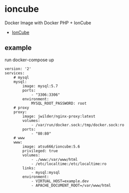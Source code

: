 # ioncube

Docker Image with Docker PHP + IonCube

* [IonCube](https://www.ioncube.com/)

## example

run docker-compose up

```
version: '2'
services:
    # mysql
    mysql:
        image: mysql:5.7
        ports:
            - "3306:3306"
        environment:
            MYSQL_ROOT_PASSWORD: root
    # proxy
    proxy:
        image: jwilder/nginx-proxy:latest
        volumes:
            - /var/run/docker.sock:/tmp/docker.sock:ro
        ports:
            - "80:80"
    # www
    www:
        image: atsu666/ioncube:5.6
        privileged: true
        volumes:
            - ./www:/var/www/html
            - /etc/localtime:/etc/localtime:ro
        links:
            - mysql:mysql
        environment:
            - VIRTUAL_HOST=example.dev
            - APACHE_DOCUMENT_ROOT=/var/www/html

```
